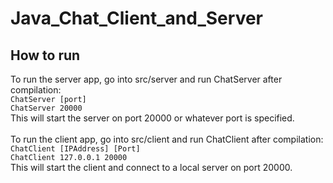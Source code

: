 # Java_Chat_Client_and_Server

## How to run
To run the server app, go into src/server and run ChatServer after compilation:</br>
```ChatServer [port]```</br>
```ChatServer 20000```</br>
This will start the server on port 20000 or whatever port is specified.</br>
<br/>
To run the client app, go into src/client and run ChatClient after compilation:</br>
```ChatClient [IPAddress] [Port]```</br>
```ChatClient 127.0.0.1 20000```</br>
This will start the client and connect to a local server on port 20000. </br>
